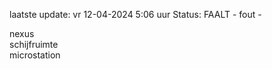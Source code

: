 laatste update: 
vr 12-04-2024  5:06   uur 
Status: FAALT - fout - 
<div class="service R">nexus</div><div class="service R">schijfruimte</div><div class="service R">microstation</div>